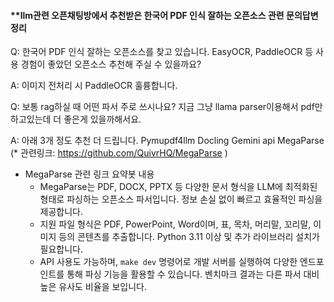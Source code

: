 #### **llm관련 오픈채팅방에서 추천받은 한국어 PDF 인식 잘하는 오픈소스 관련 문의답변 정리  

Q: 한국어 PDF 인식 잘하는 오픈소스를 찾고 있습니다. EasyOCR, PaddleOCR 등 사용 경험이 좋았던 오픈소스 추천해 주실 수 있을까요?

A: 이미지 전처리 시 PaddleOCR 훌륭합니다.

Q: 보통 rag하실 때 어떤 파서 주로 쓰시나요? 지금 그냥 llama parser이용해서 pdf만 하고있는데 더 좋은게 있을까해서요. 

A: 아래 3개 정도 추천 더 드립니다. 
Pymupdf4llm
Docling
Gemini api 
MegaParse
(* 관련링크: https://github.com/QuivrHQ/MegaParse )

* MegaParse 관련 링크 요약봇 내용
  - MegaParse는 PDF, DOCX, PPTX 등 다양한 문서 형식을 LLM에 최적화된 형태로 파싱하는 오픈소스 파서입니다. 정보 손실 없이 빠르고 효율적인 파싱을 제공합니다.
  - 지원 파일 형식은 PDF, PowerPoint, Word이며, 표, 목차, 머리말, 꼬리말, 이미지 등의 콘텐츠를 추출합니다. Python 3.11 이상 및 추가 라이브러리 설치가 필요합니다.
  - API 사용도 가능하며, `make dev` 명령어로 개발 서버를 실행하여 다양한 엔드포인트를 통해 파싱 기능을 활용할 수 있습니다. 벤치마크 결과는 다른 파서 대비 높은 유사도 비율을 보입니다.
